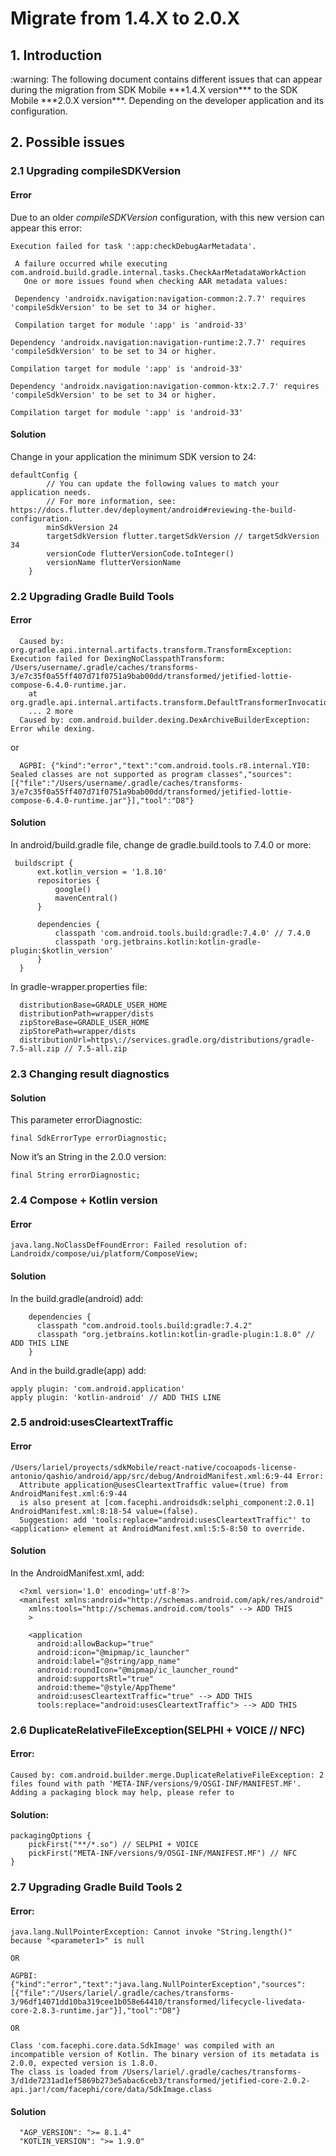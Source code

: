 # Migrate from 1.4.X to 2.0.X
## 1. Introduction

<div class="warning">
<span class="warning">:warning:</span>
The following document contains different issues that can appear during the migration from SDK Mobile ***1.4.X version*** to the SDK Mobile ***2.0.X version***. Depending on the developer application and its configuration. 
</div>

## 2. Possible issues

### 2.1 Upgrading compileSDKVersion
#### Error

Due to an older *compileSDKVersion* configuration, with this new version can appear this error: 

``` 
Execution failed for task ':app:checkDebugAarMetadata'.
 
 A failure occurred while executing com.android.build.gradle.internal.tasks.CheckAarMetadataWorkAction
   One or more issues found when checking AAR metadata values:
 
 Dependency 'androidx.navigation:navigation-common:2.7.7' requires 'compileSdkVersion' to be set to 34 or higher.
  
 Compilation target for module ':app' is 'android-33'

Dependency 'androidx.navigation:navigation-runtime:2.7.7' requires 'compileSdkVersion' to be set to 34 or higher.
  
Compilation target for module ':app' is 'android-33'
  
Dependency 'androidx.navigation:navigation-common-ktx:2.7.7' requires 'compileSdkVersion' to be set to 34 or higher.
  
Compilation target for module ':app' is 'android-33'
```


#### Solution

Change in your application the minimum SDK version to 24:

```
defaultConfig {
        // You can update the following values to match your application needs.
        // For more information, see: https://docs.flutter.dev/deployment/android#reviewing-the-build-configuration. 
        minSdkVersion 24
        targetSdkVersion flutter.targetSdkVersion // targetSdkVersion 34
        versionCode flutterVersionCode.toInteger()
        versionName flutterVersionName
    }
```





### 2.2 Upgrading Gradle Build Tools
#### Error

```
  Caused by: org.gradle.api.internal.artifacts.transform.TransformException: Execution failed for DexingNoClasspathTransform: /Users/username/.gradle/caches/transforms-3/e7c35f0a55ff407d71f0751a9bab00dd/transformed/jetified-lottie-compose-6.4.0-runtime.jar.
    at org.gradle.api.internal.artifacts.transform.DefaultTransformerInvocationFactory$1.lambda$mapResult$3(
    ... 2 more
  Caused by: com.android.builder.dexing.DexArchiveBuilderException: Error while dexing.
```

  or

```
  AGPBI: {"kind":"error","text":"com.android.tools.r8.internal.YI0: Sealed classes are not supported as program classes","sources":[{"file":"/Users/username/.gradle/caches/transforms-3/e7c35f0a55ff407d71f0751a9bab00dd/transformed/jetified-lottie-compose-6.4.0-runtime.jar"}],"tool":"D8"}
```

#### Solution

In android/build.gradle file, change de gradle.build.tools to 7.4.0 or more:

```
 buildscript {
      ext.kotlin_version = '1.8.10'
      repositories {
          google()
          mavenCentral()
      }

      dependencies {
          classpath 'com.android.tools.build:gradle:7.4.0' // 7.4.0
          classpath 'org.jetbrains.kotlin:kotlin-gradle-plugin:$kotlin_version'
      }
  }
```


In gradle-wrapper.properties file:

```
  distributionBase=GRADLE_USER_HOME
  distributionPath=wrapper/dists
  zipStoreBase=GRADLE_USER_HOME
  zipStorePath=wrapper/dists
  distributionUrl=https\://services.gradle.org/distributions/gradle-7.5-all.zip // 7.5-all.zip
```

### 2.3 Changing result diagnostics
#### Solution

This parameter errorDiagnostic:

```
final SdkErrorType errorDiagnostic; 
```
Now it’s an String in the 2.0.0 version:

```
final String errorDiagnostic;
```

### 2.4 Compose + Kotlin version
#### Error

```
java.lang.NoClassDefFoundError: Failed resolution of: Landroidx/compose/ui/platform/ComposeView;
```

#### Solution
In the build.gradle(android) add:

```
    dependencies {
      classpath "com.android.tools.build:gradle:7.4.2"
      classpath "org.jetbrains.kotlin:kotlin-gradle-plugin:1.8.0" // ADD THIS LINE
    }
```

And in the build.gradle(app) add:

```
apply plugin: 'com.android.application'
apply plugin: 'kotlin-android' // ADD THIS LINE
```

### 2.5 android:usesCleartextTraffic
#### Error

```
/Users/lariel/proyects/sdkMobile/react-native/cocoapods-license-antonio/qashio/android/app/src/debug/AndroidManifest.xml:6:9-44 Error:
  Attribute application@usesCleartextTraffic value=(true) from AndroidManifest.xml:6:9-44
  is also present at [com.facephi.androidsdk:selphi_component:2.0.1] AndroidManifest.xml:8:18-54 value=(false).
  Suggestion: add 'tools:replace="android:usesCleartextTraffic"' to <application> element at AndroidManifest.xml:5:5-8:50 to override.
```

#### Solution

In the AndroidManifest.xml, add:

```
  <?xml version='1.0' encoding='utf-8'?>
  <manifest xmlns:android="http://schemas.android.com/apk/res/android"
    xmlns:tools="http://schemas.android.com/tools" --> ADD THIS
    >

    <application
      android:allowBackup="true"
      android:icon="@mipmap/ic_launcher"
      android:label="@string/app_name"
      android:roundIcon="@mipmap/ic_launcher_round"
      android:supportsRtl="true"
      android:theme="@style/AppTheme"
      android:usesCleartextTraffic="true" --> ADD THIS
      tools:replace="android:usesCleartextTraffic"> --> ADD THIS
  ```

  ### 2.6 DuplicateRelativeFileException(SELPHI + VOICE // NFC)

#### Error:
```
Caused by: com.android.builder.merge.DuplicateRelativeFileException: 2 files found with path 'META-INF/versions/9/OSGI-INF/MANIFEST.MF'.
Adding a packaging block may help, please refer to
```

#### Solution:
```
packagingOptions {
    pickFirst("**/*.so") // SELPHI + VOICE
    pickFirst("META-INF/versions/9/OSGI-INF/MANIFEST.MF") // NFC
}
```

### 2.7 Upgrading Gradle Build Tools 2
#### Error:
```
java.lang.NullPointerException: Cannot invoke "String.length()" because "<parameter1>" is null

OR

AGPBI: {"kind":"error","text":"java.lang.NullPointerException","sources":[{"file":"/Users/lariel/.gradle/caches/transforms-3/96df14071dd10ba319cee1b058e64410/transformed/lifecycle-livedata-core-2.8.3-runtime.jar"}],"tool":"D8"}

OR

Class 'com.facephi.core.data.SdkImage' was compiled with an incompatible version of Kotlin. The binary version of its metadata is 2.0.0, expected version is 1.8.0.
The class is loaded from /Users/lariel/.gradle/caches/transforms-3/d1de7231ad1ef5869b273e5abac6ceb3/transformed/jetified-core-2.0.2-api.jar!/com/facephi/core/data/SdkImage.class
```
#### Solution

```
  "AGP_VERSION": ">= 8.1.4"
  "KOTLIN_VERSION": ">= 1.9.0"
```